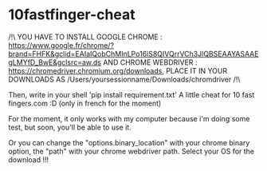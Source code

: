 # 10fastfinger-cheat

/!\ YOU HAVE TO INSTALL GOOGLE CHROME : https://www.google.fr/chrome/?brand=FHFK&gclid=EAIaIQobChMInLPo16iS8QIVQrrVCh3JlQBSEAAYASAAEgLMYfD_BwE&gclsrc=aw.ds
AND CHROME WEBDRIVER : https://chromedriver.chromium.org/downloads, PLACE IT IN YOUR DOWNLOADS AS 
                                               /Users/yoursessionname/Downloads/chromdriver       /!\

Then, write in your shell 'pip install requirement.txt'
A little cheat for 10 fast fingers.com :D (only in french for the moment)

For the moment, it only works with my computer because i'm doing some test, but soon, you'll be able to use it.

Or you can change the "options.binary_location" with your chrome binary option, the "path" with your chrome webdriver path.
Select your OS for the download !!!
